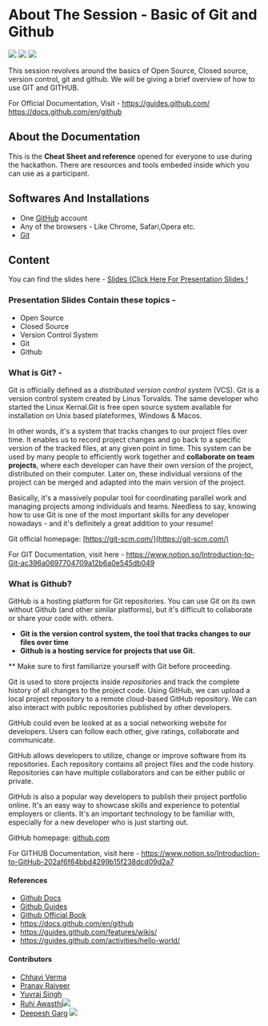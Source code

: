 # About The Session -  Basic of Git and Github
<img src="https://img.shields.io/badge/Git and Github-Code-orange"> <img src="https://img.shields.io/badge/Git and Github-Documentation-brightgreen"> <img src="https://img.shields.io/badge/License-MIT-red">

This session revolves around the basics of Open Source, Closed source, version control, git and github.
We will be giving a brief overview of how to use GIT and GITHUB.

For Official Documentation, Visit - https://guides.github.com/
https://docs.github.com/en/github

## About the Documentation

This is the **Cheat Sheet and reference** opened for everyone to use during the hackathon. There are resources and tools embeded inside which you can use as a participant.

## Softwares And Installations

* One [GitHub](https://github.com/) account
* Any of the browsers - Like Chrome, Safari,Opera etc.
* [Git](https://git-scm.com/downloads) 


## Content

You can find the slides here - <a href = "https://www.canva.com/design/DAEBs5MWTKc/SUQiJelFrMfPSLCoi8WbMg/view?utm_content=DAEBs5MWTKc&utm_campaign=designshare&utm_medium=link&utm_source=sharebutton">Slides (Click Here For Presentation Slides !</a>

### Presentation Slides Contain these topics - 

* Open Source
* Closed Source
* Version Control System
* Git
* Github


### What is Git? - 

Git is officially defined as a *distributed version control system* (VCS). Git is a version control system created by Linus Torvalds. The same developer who started the Linux Kernal.Git is free open source system available for installation on Unix based plateformes, Windows & Macos.

In other words, it's a system that tracks changes to our project files over time. It enables us to record project changes and go back to a specific version of the tracked files, at any given point in time.  This system can be used by many people to efficiently work together and **collaborate on team projects**, where each developer can have their own version of the project, distributed on their computer. Later on, these individual versions of the project can be merged and adapted into the main version of the project.

Basically, it's a massively popular tool for coordinating parallel work and managing projects among individuals and teams. Needless to say, knowing how to use Git is one of the most important skills for any developer nowadays - and it's definitely a great addition to your resume!

Git official homepage: [https://git-scm.com/](https://git-scm.com/)


For GIT Documentation, visit here - https://www.notion.so/Introduction-to-Git-ac396a0697704709a12b6a0e545db049


### What is Github?

GitHub is a hosting platform for Git repositories.  You can use Git on its own without Github (and other similar platforms), but it's difficult to collaborate or share your code with. others.

- **Git is the version control system, the tool that tracks changes to our files over time**
- **Github is a hosting service for projects that use Git.**

** Make sure to first familiarize yourself with Git before proceeding.


Git is used to store projects inside *repositories* and track the complete history of all changes to the project code. Using GitHub, we can upload a local project repository to a remote cloud-based GitHub repository. We can also interact with public repositories published by other developers.

GitHub could even be looked at as a social networking website for developers. Users can follow each other, give ratings, collaborate and communicate.

GitHub allows developers to utilize, change or improve software from its repositories. Each repository contains all project files and the code history. Repositories can have multiple collaborators and can be either public or private.

GitHub is also a popular way developers to publish their project portfolio online. It's an easy way to showcase skills and experience to potential employers or clients.  It's an important technology to be familiar with, especially for a new developer who is just starting out.

GitHub homepage: [github.com](http://github.com)


For GITHUB Documentation, visit here - https://www.notion.so/Introduction-to-GitHub-202af6f64bbd4299b15f238dcd09d2a7



#### References

* [Github Docs](https://docs.github.com/en)
* [Github Guides](https://guides.github.com/)
* [Github Official Book](https://git-scm.com/book/en/v2)
* https://docs.github.com/en/github
* https://guides.github.com/features/wikis/
* https://guides.github.com/activities/hello-world/

#### Contributors 

* [Chhavi Verma](https://www.linkedin.com/in/chhavi-verma-605b37184/)
* [Pranav Rajveer](https://www.linkedin.com/in/pranav-rajveer/)
* [Yuvraj Singh](https://www.linkedin.com/in/yuvraj-singh-1889831a1/)
* [Ruhi Awasthi](https://www.linkedin.com/in/ruhi-awasthi-5101b81a5/)<a href="https://github.com/ruhiawasthi"><img src = "https://img.shields.io/badge/Follow-4183C4?logo=github&style=social"></a>
* [Deepesh Garg](https://www.linkedin.com/in/deepeshgarg09/) <a href="https://github.com/deepeshgarg09"><img src = "https://img.shields.io/badge/Follow-4183C4?logo=github&style=social"></a>



















